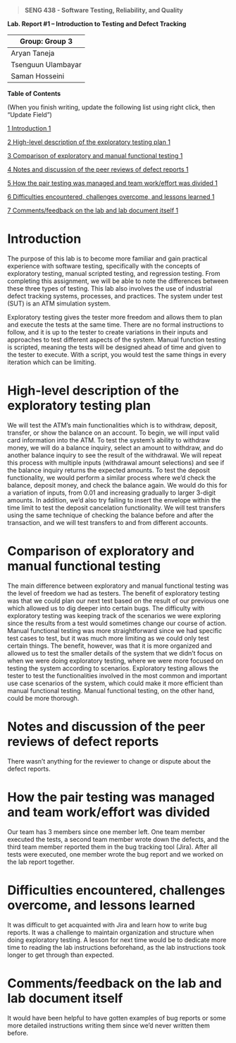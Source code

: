 >   **SENG 438 - Software Testing, Reliability, and Quality**

**Lab. Report \#1 – Introduction to Testing and Defect Tracking**

| Group: Group 3      |
|-----------------|
| Aryan Taneja                |   
| Tsenguun Ulambayar              |   
| Saman Hosseini               |      


**Table of Contents**

(When you finish writing, update the following list using right click, then
“Update Field”)

[1 Introduction	1](#_Toc439194677)

[2 High-level description of the exploratory testing plan	1](#_Toc439194678)

[3 Comparison of exploratory and manual functional testing	1](#_Toc439194679)

[4 Notes and discussion of the peer reviews of defect reports	1](#_Toc439194680)

[5 How the pair testing was managed and team work/effort was
divided	1](#_Toc439194681)

[6 Difficulties encountered, challenges overcome, and lessons
learned	1](#_Toc439194682)

[7 Comments/feedback on the lab and lab document itself	1](#_Toc439194683)

# Introduction

The purpose of this lab is to become more familiar and gain practical experience with software testing, specifically with the concepts of exploratory testing, manual scripted testing, and regression testing. From completing this assignment, we will be able to note the differences between these three types of testing. This lab also involves the use of industrial defect tracking systems, processes, and practices. The system under test (SUT) is an ATM simulation system. 

Exploratory testing gives the tester more freedom and allows them to plan and execute the tests at the same time. There are no formal instructions to follow, and it is up to the tester to create variations in their inputs and approaches to test different aspects of the system. Manual function testing is scripted, meaning the tests will be designed ahead of time and given to the tester to execute. With a script, you would test the same things in every iteration which can be limiting.


# High-level description of the exploratory testing plan

We will test the ATM’s main functionalities which is to withdraw, deposit, transfer, or show the balance on an account. To begin, we will input valid card information into the ATM. To test the system’s ability to withdraw money, we will do a balance inquiry, select an amount to withdraw, and do another balance inquiry to see the result of the withdrawal. We will repeat this process with multiple inputs (withdrawal amount selections) and see if the balance inquiry returns the expected amounts. To test the deposit functionality, we would perform a similar process where we’d check the balance, deposit money, and check the balance again. We would do this for a variation of inputs, from 0.01 and increasing gradually to larger 3-digit amounts. In addition, we’d also try failing to insert the envelope within the time limit to test the deposit cancelation functionality. We will test transfers using the same technique of checking the balance before and after the transaction, and we will test transfers to and from different accounts. 

# Comparison of exploratory and manual functional testing

The main difference between exploratory and manual functional testing was the level of freedom we had as testers. The benefit of exploratory testing was that we could plan our next test based on the result of our previous one which allowed us to dig deeper into certain bugs. The difficulty with exploratory testing was keeping track of the scenarios we were exploring since the results from a test would sometimes change our course of action. Manual functional testing was more straightforward since we had specific test cases to test, but it was much more limiting as we could only test certain things. The benefit, however, was that it is more organized and  allowed us to test the smaller details of the system that we didn’t focus on when we were doing exploratory testing, where we were more focused on testing the system according to scenarios. Exploratory testing allows the tester to test the functionalities involved in the most common and important use case scenarios of the system, which could make it more efficient than manual functional testing. Manual functional testing, on the other hand, could be more thorough.

# Notes and discussion of the peer reviews of defect reports

There wasn’t anything for the reviewer to change or dispute about the defect reports. 

# How the pair testing was managed and team work/effort was divided 

Our team has 3 members since one member left. One team member executed the tests, a second team member wrote down the defects, and the third team member reported them in the bug tracking tool (Jira). After all tests were executed, one member wrote the bug report and we worked on the lab report together.

# Difficulties encountered, challenges overcome, and lessons learned

It was difficult to get acquainted with Jira and learn how to write bug reports. It was a challenge to maintain organization and structure when doing exploratory testing. A lesson for next time would be to dedicate more time to reading the lab instructions beforehand, as the lab instructions took longer to get through than expected.

# Comments/feedback on the lab and lab document itself

It would have been helpful to have gotten examples of bug reports or some more detailed instructions writing them since we’d never written them before.
